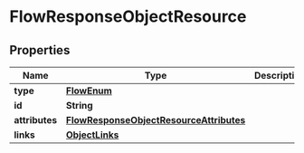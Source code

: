 # FlowResponseObjectResource

## Properties
Name | Type | Description | Notes
------------ | ------------- | ------------- | -------------
**type** | [**FlowEnum**](FlowEnum.md) |  | 
**id** | **String** |  | 
**attributes** | [**FlowResponseObjectResourceAttributes**](FlowResponseObjectResourceAttributes.md) |  | 
**links** | [**ObjectLinks**](ObjectLinks.md) |  | 
